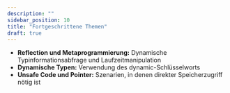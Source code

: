 ```yaml
---
description: ""
sidebar_position: 10
title: "Fortgeschrittene Themen"
draft: true
---
```

- **Reflection und Metaprogrammierung:** Dynamische Typinformationsabfrage und Laufzeitmanipulation
- **Dynamische Typen:** Verwendung des dynamic-Schlüsselworts
- **Unsafe Code und Pointer:** Szenarien, in denen direkter Speicherzugriff nötig ist